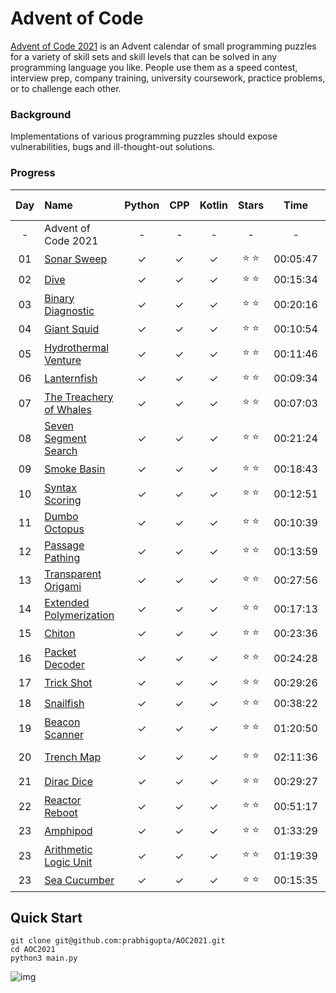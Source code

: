 # Advent of Code
[Advent of Code 2021](https://adventofcode.com/2021/) is an Advent calendar of small programming puzzles for a variety of skill sets and skill levels that can be solved in any programming language you like. People use them as a speed contest, interview prep, company training, university coursework, practice problems, or to challenge each other.

### Background
Implementations of various programming puzzles should expose vulnerabilities, bugs and ill-thought-out solutions.


### Progress


| Day | Name | Python | CPP | Kotlin | Stars | Time | Top 100? |
|:---:|:---|:---:|:---:|:---:|:---:|:---:|:---:|
| - | Advent of Code 2021 | - | - | - | - | - | - |
| 01 | [Sonar Sweep](https://adventofcode.com/2021/day/1) | ✓ | ✓ | ✓ | ⭐️ ⭐️ | 00:05:47 |  |
| 02 | [Dive](https://adventofcode.com/2021/day/2) | ✓ | ✓ | ✓ | ⭐️ ⭐️ | 00:15:34 |  |
| 03 | [Binary Diagnostic](https://adventofcode.com/2021/day/3) | ✓ | ✓ | ✓ | ⭐️ ⭐️ | 00:20:16 |  |
| 04 | [Giant Squid](https://adventofcode.com/2021/day/4) | ✓ | ✓ | ✓ | ⭐️ ⭐️ | 00:10:54 | ✓ |
| 05 | [Hydrothermal Venture](https://adventofcode.com/2021/day/5) | ✓ | ✓ | ✓ | ⭐️ ⭐️ | 00:11:46 |  |
| 06 | [Lanternfish](https://adventofcode.com/2021/day/6) | ✓ | ✓ | ✓ | ⭐️ ⭐️ | 00:09:34 |  |
| 07 | [The Treachery of Whales](https://adventofcode.com/2021/day/7) | ✓ | ✓ | ✓ | ⭐️ ⭐️ | 00:07:03 |  |
| 08 | [Seven Segment Search](https://adventofcode.com/2021/day/8) | ✓ | ✓ | ✓ | ⭐️ ⭐️ | 00:21:24 |  |
| 09 | [Smoke Basin](https://adventofcode.com/2021/day/9) | ✓ | ✓ | ✓ | ⭐️ ⭐️ | 00:18:43 |  |
| 10 | [Syntax Scoring](https://adventofcode.com/2021/day/10) | ✓ | ✓ | ✓ | ⭐️ ⭐️ | 00:12:51 |  |
| 11 | [Dumbo Octopus](https://adventofcode.com/2021/day/11) | ✓ | ✓ | ✓ | ⭐️ ⭐️ | 00:10:39 |  |
| 12 | [Passage Pathing](https://adventofcode.com/2021/day/12) | ✓ | ✓ | ✓ | ⭐️ ⭐️ | 00:13:59 |  |
| 13 | [Transparent Origami](https://adventofcode.com/2021/day/13) | ✓ | ✓ | ✓ | ⭐️ ⭐️ | 00:27:56 |  |
| 14 | [Extended Polymerization](https://adventofcode.com/2021/day/14) | ✓ | ✓ | ✓ | ⭐️ ⭐️ | 00:17:13 |  |
| 15 | [Chiton](https://adventofcode.com/2021/day/15) | ✓ | ✓ | ✓ | ⭐️ ⭐️ | 00:23:36 |  |
| 16 | [Packet Decoder](https://adventofcode.com/2021/day/16) | ✓ | ✓ | ✓ | ⭐️ ⭐️ | 00:24:28 | ✓ |
| 17 | [Trick Shot](https://adventofcode.com/2021/day/17) | ✓ | ✓ | ✓ | ⭐️ ⭐️ | 00:29:26 |  |
| 18 | [Snailfish](https://adventofcode.com/2021/day/18) | ✓ | ✓ | ✓ | ⭐️ ⭐️ | 00:38:22 | ✓ |
| 19 | [Beacon Scanner](https://adventofcode.com/2021/day/19) | ✓ | ✓ | ✓ | ⭐️ ⭐️ | 01:20:50 |  |
| 20 | [Trench Map](https://adventofcode.com/2021/day/20) | ✓ | ✓ | ✓ | ⭐️ ⭐️ | 02:11:36 | late :/ |
| 21 | [Dirac Dice](https://adventofcode.com/2021/day/21) | ✓ | ✓ | ✓ | ⭐️ ⭐️ | 00:29:27 |  |
| 22 | [Reactor Reboot](https://adventofcode.com/2021/day/22) | ✓ | ✓ | ✓ | ⭐️ ⭐️ | 00:51:17 |  |
| 23 | [Amphipod](https://adventofcode.com/2021/day/23) | ✓ | ✓ | ✓ | ⭐️ ⭐️ | 01:33:29 |  |
| 23 | [Arithmetic Logic Unit](https://adventofcode.com/2021/day/24) | ✓ | ✓ | ✓ | ⭐️ ⭐️ | 01:19:39 |  |
| 23 | [Sea Cucumber](https://adventofcode.com/2021/day/25) | ✓ | ✓ | ✓ | ⭐️ ⭐️ | 00:15:35 |  |

## Quick Start

```shell
git clone git@github.com:prabhigupta/AOC2021.git
cd AOC2021
python3 main.py
```

![img](https://i.imgur.com/i7GomLo.gif)